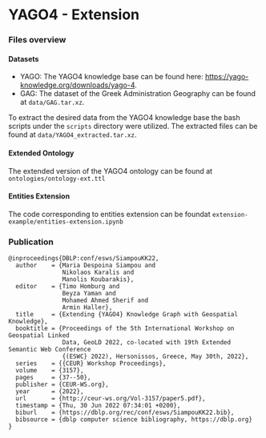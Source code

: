 # YAGO4 - Extension

### Files overview

#### Datasets

- YAGO: The YAGO4 knowledge base can be found here: https://yago-knowledge.org/downloads/yago-4.
- GAG: The dataset of the Greek Administration Geography can be found at `data/GAG.tar.xz`.  

To extract the desired data from the YAGO4 knowledge base the bash scripts under the `scripts` directory were utilized. The extracted files can be found at `data/YAGO4_extracted.tar.xz`.

#### Extended Ontology

The extended version of the YAGO4 ontology can be found at `ontologies/ontology-ext.ttl`

#### Entities Extension

The code corresponding to entities extension can be foundat `extension-example/entities-extension.ipynb`


### Publication

```
@inproceedings{DBLP:conf/esws/SiampouKK22,
  author    = {Maria Despoina Siampou and
               Nikolaos Karalis and
               Manolis Koubarakis},
  editor    = {Timo Homburg and
               Beyza Yaman and
               Mohamed Ahmed Sherif and
               Armin Haller},
  title     = {Extending {YAGO4} Knowledge Graph with Geospatial Knowledge},
  booktitle = {Proceedings of the 5th International Workshop on Geospatial Linked
               Data, GeoLD 2022, co-located with 19th Extended Semantic Web Conference
               {(ESWC} 2022), Hersonissos, Greece, May 30th, 2022},
  series    = {{CEUR} Workshop Proceedings},
  volume    = {3157},
  pages     = {37--50},
  publisher = {CEUR-WS.org},
  year      = {2022},
  url       = {http://ceur-ws.org/Vol-3157/paper5.pdf},
  timestamp = {Thu, 30 Jun 2022 07:34:01 +0200},
  biburl    = {https://dblp.org/rec/conf/esws/SiampouKK22.bib},
  bibsource = {dblp computer science bibliography, https://dblp.org}
}
```


